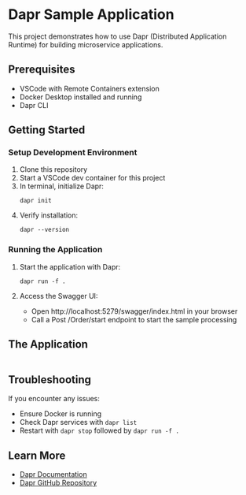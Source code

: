 # Dapr Sample Application

This project demonstrates how to use Dapr (Distributed Application Runtime) for building microservice applications.

## Prerequisites

- VSCode with Remote Containers extension
- Docker Desktop installed and running
- Dapr CLI

## Getting Started

### Setup Development Environment

1. Clone this repository
2. Start a VSCode dev container for this project
3. In terminal, initialize Dapr:
   ```
   dapr init
   ```
4. Verify installation:
   ```
   dapr --version
   ```

### Running the Application

1. Start the application with Dapr:
   ```
   dapr run -f .
   ```

2. Access the Swagger UI:
   - Open http://localhost:5279/swagger/index.html in your browser
   - Call a Post /Order/start endpoint to start the sample processing

## The Application

``` mermaid
```

## Troubleshooting

If you encounter any issues:
- Ensure Docker is running
- Check Dapr services with `dapr list`
- Restart with `dapr stop` followed by `dapr run -f .`

## Learn More

- [Dapr Documentation](https://docs.dapr.io/)
- [Dapr GitHub Repository](https://github.com/dapr/dapr)